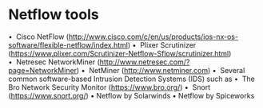 # Netflow tools

•  Cisco NetFlow (http://www.cisco.com/c/en/us/products/ios-nx-os-software/flexible-netflow/index.html)
•  Plixer Scrutinizer (https://www.plixer.com/Scrutinizer-Netflow-Sflow/scrutinizer.html)
•  Netresec NetworkMiner (http://www.netresec.com/?page=NetworkMiner)
•  NetMiner (http://www.netminer.com)
•  Several common software-based Intrusion Detection Systems (IDS) such as
•  The Bro Network Security Monitor (https://www.bro.org/)
•  Snort (https://www.snort.org/)
•  Netflow by Solarwinds
•  Netflow by Spiceworks